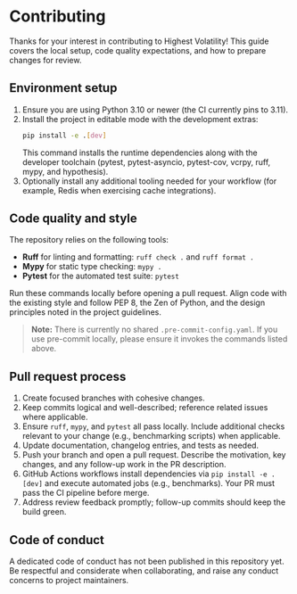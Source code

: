 # Contributing

Thanks for your interest in contributing to Highest Volatility! This guide covers the
local setup, code quality expectations, and how to prepare changes for review.

## Environment setup

1. Ensure you are using Python 3.10 or newer (the CI currently pins to 3.11).
2. Install the project in editable mode with the development extras:
   ```bash
   pip install -e .[dev]
   ```
   This command installs the runtime dependencies along with the developer
   toolchain (pytest, pytest-asyncio, pytest-cov, vcrpy, ruff, mypy, and
   hypothesis).
3. Optionally install any additional tooling needed for your workflow (for
   example, Redis when exercising cache integrations).

## Code quality and style

The repository relies on the following tools:

- **Ruff** for linting and formatting: `ruff check .` and `ruff format .`
- **Mypy** for static type checking: `mypy .`
- **Pytest** for the automated test suite: `pytest`

Run these commands locally before opening a pull request. Align code with the
existing style and follow PEP 8, the Zen of Python, and the design principles
noted in the project guidelines.

> **Note:** There is currently no shared `.pre-commit-config.yaml`. If you use
> pre-commit locally, please ensure it invokes the commands listed above.

## Pull request process

1. Create focused branches with cohesive changes.
2. Keep commits logical and well-described; reference related issues where
   applicable.
3. Ensure `ruff`, `mypy`, and `pytest` all pass locally. Include additional
   checks relevant to your change (e.g., benchmarking scripts) when applicable.
4. Update documentation, changelog entries, and tests as needed.
5. Push your branch and open a pull request. Describe the motivation, key
   changes, and any follow-up work in the PR description.
6. GitHub Actions workflows install dependencies via `pip install -e .[dev]`
   and execute automated jobs (e.g., benchmarks). Your PR must pass the CI
   pipeline before merge.
7. Address review feedback promptly; follow-up commits should keep the build
   green.

## Code of conduct

A dedicated code of conduct has not been published in this repository yet. Be
respectful and considerate when collaborating, and raise any conduct concerns to
project maintainers.
